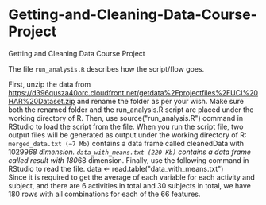 Getting-and-Cleaning-Data-Course-Project
========================================

Getting and Cleaning Data Course Project

The file `run_analysis.R` describes how the script/flow goes.

First, unzip the data from https://d396qusza40orc.cloudfront.net/getdata%2Fprojectfiles%2FUCI%20HAR%20Dataset.zip and rename the folder as per your wish.
Make sure both the renamed folder and the run_analysis.R script are placed under the working directory of R.
Then, use source("run_analysis.R") command in RStudio to load the script from the file.
When you run the script file, two output files will be generated as output under the working directory of R:
`merged_data.txt (~7 Mb)` contains a data frame called cleanedData with 10299*68 dimension.
`data_with_means.txt (220 Kb)` contains a data frame called result with 180*68 dimension.
Finally, use the following command in RStudio to read the file.
  data <- read.table("data_with_means.txt")  
Since it is required to get the average of each variable for each activity and subject, and there are 6 activities in total and 30 subjects in total, we have 180 rows with all combinations for each of the 66 features.
